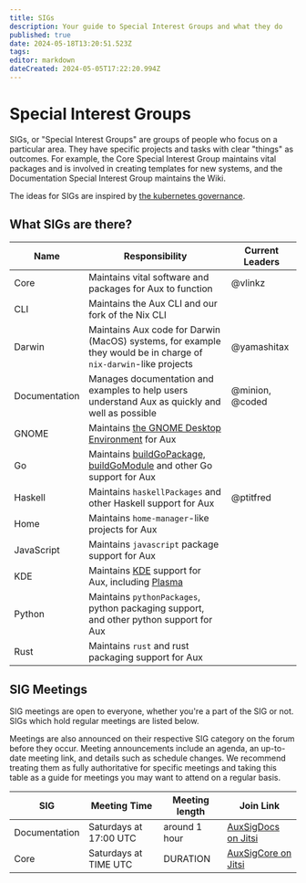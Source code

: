 ```yaml
---
title: SIGs
description: Your guide to Special Interest Groups and what they do
published: true
date: 2024-05-18T13:20:51.523Z
tags: 
editor: markdown
dateCreated: 2024-05-05T17:22:20.994Z
---
```


# Special Interest Groups

SIGs, or "Special Interest Groups" are groups of people who focus on a particular area. They have specific projects and tasks with clear "things" as outcomes. For example, the Core Special Interest Group maintains vital packages and is involved in creating templates for new systems, and the Documentation Special Interest Group maintains the Wiki.

The ideas for SIGs are inspired by [the kubernetes governance](https://github.com/kubernetes/community).

## What SIGs are there?

| Name          | Responsibility                                                                                                   | Current Leaders           |
|---------------|------------------------------------------------------------------------------------------------------------------|---------------------------|
| Core          | Maintains vital software and packages for Aux to function                                                        | @vlinkz                   |
| CLI           | Maintains the Aux CLI and our fork of the Nix CLI                                                                |                           |
| Darwin        | Maintains Aux code for Darwin (MacOS) systems, for example they would be in charge of `nix-darwin`-like projects | @yamashitax               |
| Documentation | Manages documentation and examples to help users understand Aux as quickly and well as possible                  | @minion, @coded           |
| GNOME         | Maintains [the GNOME Desktop Environment](https://www.gnome.org/) for Aux                                        |                           |
| Go            | Maintains [buildGoPackage, buildGoModule](https://wiki.nixos.org/wiki/Go) and other Go support for Aux           |                           |
| Haskell       | Maintains `haskellPackages` and other Haskell support for Aux                                                    | @ptitfred                 |
| Home          | Maintains `home-manager`-like projects for Aux                                                                   |                           |
| JavaScript    | Maintains `javascript` package support for Aux                                                                   |                           |
| KDE           | Maintains [KDE](https://kde.org/) support for Aux, including [Plasma](https://kde.org/plasma-desktop/)           |                           |
| Python        | Maintains `pythonPackages`, python packaging support, and other python support for Aux                           |                           |
| Rust          | Maintains `rust` and rust packaging support for Aux                                                              |                           |


## SIG Meetings

SIG meetings are open to everyone, whether you're a part of the SIG or not. SIGs which hold regular meetings are listed below.

Meetings are also announced on their respective SIG category on the forum before they occur. Meeting announcements include an agenda, an up-to-date meeting link, and details such as schedule changes. We recommend treating them as fully authoritative for specific meetings and taking this table as a guide for meetings you may want to attend on a regular basis.

| SIG           | Meeting Time           | Meeting length | Join Link                                       |
|---------------|------------------------|----------------|-------------------------------------------------|
| Documentation | Saturdays at 17:00 UTC | around 1 hour  | [AuxSigDocs on Jitsi](https://meet.jit.si/AuxDocs) |
| Core | Saturdays at TIME UTC | DURATION  | [AuxSigCore on Jitsi](https://meet.jit.si/AuxSigCore) |
